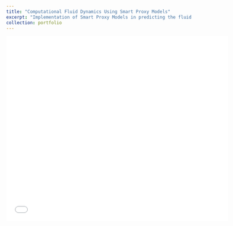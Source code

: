 ```yaml
---
title: "Computational Fluid Dynamics Using Smart Proxy Models"
excerpt: "Implementation of Smart Proxy Models in predicting the fluid velocity field of an indoor enviornment<br/><img src='/images/Inlet.png'>"
collection: portfolio
---
```


<embed src="EngineerMac.github.io\files\Resume.pdf" width="600" height="500" type="application/pdf">
